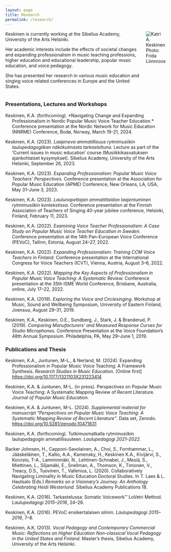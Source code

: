 ```yaml
---
layout: page 
title: Research
permalink: /research/
---
```


<div class=columns>
<div class="column-half" markdown="1">
Keskinen is currently working at the Sibelius Academy, University of the Arts Helsinki.


Her academic interests include the effects of societal changes and expanding professionalism in music teaching professions, higher education and educational leadership, popular music education, and voice pedagogy.


She has presented her research in various music education and singing voice related conferences in Europe and the United States.
</div>
<div class="column-half">
    <img src="/assets/img/9938_bw_crop.JPG" alt="Katri A. Keskinen">
    <div class="photo-credit">Photo: Frida Lönnroos</div>
</div>
</div>

### Presentations, Lectures and Workshops

<div class="hanging-indent" markdown="1">
Keskinen, K.A. (forthcoming). *Navigating Change and Expanding Professionalism in Nordic Popular Music Voice Teacher Education.* Conference presentation at the Nordic Network for Music Education (NNRME) Conference, Bodø, Norway, March 19-21, 2024.
    
Keskinen, K.A. (2023). *Laajeneva ammatillisuus rytmimusiikin laulupedagogiikan näkökulmasta tarkasteltuna.* Lecture as part of the ‘Current issues in music education’ course (Musiikkikasvatuksen ajankohtaiset kysymykset). Sibelius Academy, University of the Arts Helsinki, September 26, 2023.

Keskinen, K.A. (2023). *Expanding Professionalism: Popular Music Voice Teachers’ Perspectives.* Conference presentation at the Association for Popular Music Education (APME) Conference, New Orleans, LA, USA, May 31–June 3, 2023.

Keskinen, K.A. (2023). *Laulunopettajan ammattitaidon laajentuminen rytmimusiikin kontekstissa.* Conference presentation at the Finnish Association of Teachers of Singing 40-year jubilee conference, Helsinki, Finland, February 11, 2023.

Keskinen, K.A. (2022). *Examining Voice Teacher Professionalism: A Case Study on Popular Music Voice Teacher Education in Sweden.* Conference presentation at the 14th Pan-European Voice Conference (PEVoC), Tallinn, Estonia, August 24–27, 2022.

Keskinen, K.A. (2022). *Expanding Professionalism: Training CCM Voice Teachers in Finland.* Conference presentation at the International Congress for Voice Teachers (ICVT), Vienna, Austria, August 3–6, 2022.

Keskinen, K.A. (2022). *Mapping the Key Aspects of Professionalism in Popular Music Voice Teaching: A Systematic Review.* Conference presentation at the 35th ISME World Conference, Brisbane, Australia, online, July 17–22, 2022.

Keskinen, K.A. (2019). *Exploring the Voice and Circlesinging.* Workshop at Music, Sound and Wellbeing Symposium, University of Eastern Finland, Joensuu, August 29–31, 2019.

Keskinen, K.A., Keskinen, O.E., Sundberg, J., Stark, J. & Branderud, P. (2019). *Comparing Manufacturers’ and Measured Response Curves for Studio Microphones.* Conference Presentation at the Voice Foundation’s 48th Annual Symposium. Philadelphia, PA, May 29–June 1, 2019.
</div>

### Publications and Thesis

<div class="hanging-indent" markdown="1">

Keskinen, K.A., Juntunen, M-L., & Nerland, M. (2024). Expanding Professionalism in Popular Music Voice Teaching: A Framework Synthesis. *Research Studies in Music Education.* [Online first] https://doi.org/10.1177/1321103X231223414

Keskinen, K.A. & Juntunen, M-L. (in press). Perspectives on Popular Music Voice Teaching: A Systematic Mapping Review of Recent Literature. *Journal of Popular Music Education.*

Keskinen, K.A. & Juntunen, M-L. (2024). *Supplemental material for manuscript "Perspectives on Popular Music Voice Teaching: A Systematic Mapping Review of Recent Literature"*. Data set, Zenodo. https://doi.org/10.5281/zenodo.10471831

Keskinen, K.A. (forthcoming). Tutkimusmatkalla rytmimusiikin laulupedagogin ammatillisuuteen. *Laulupedagogi 2021–2022.*

Backer Johnsen, H., Capponi-Savolainen, A., Choi, S., Fornhammar, L., Jääskeläinen, T., Kallio, A.A., Kamensky, H., Keskinen K.A., Kivijärvi, S., Koivisto, T-A., Lamminmäki, N., Lehtinen-Schnabel, J., Mesiä, S., Miettinen, L., Siljamäki, E., Snellman, A., Thomson, K., Timonen, V., Treacy, D.S., Tuovinen, T., Vallenius, L. (2020). Collaboratively Navigating Liminality in Music Education Doctoral Studies. In T. Laes & L. Hautsalo (Eds.) *Remarks on a Visionary’s Journey. An Anthology Celebrating Heidi Westerlund.* Sibelius Academy Publications 18.

Keskinen, K.A. (2016). Tarkastelussa: Somatic Voicework™ LoVetri Method. *Laulupedagogi 2015–2016*, 24–26.

Keskinen, K.A. (2016). PEVoC ensikertalaisen silmin. *Laulupedagogi 2015–2016*, 7–8.

Keskinen, A.K. (2013). *Vocal Pedagogy and Contemporary Commercial Music: Reflections on Higher Education Non-classical Vocal Pedagogy in the United States and Finland.* Master’s thesis, Sibelius Academy, University of the Arts Helsinki.

</div>
